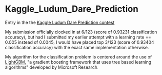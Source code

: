 # Kaggle_Ludum_Dare_Prediction
Entry in the the [Kaggle Ludum Dare Prediction contest](https://www.kaggle.com/c/cs480-spring2020/overview)

My submission officially clocked in at 6/123 (score of 0.93231 classification accuracy), 
but had I submitted my earlier attempt with a learning rate == 0.005 instead of 0.0045, I would have placed top 3/123 (score of 0.93404 classification accuracy)
with the exact same implementation otherwise.

My algorithm for the classification problem is centered around the use of [LightGBM](https://lightgbm.readthedocs.io/en/latest/Features.html), 
"a gradient boosting framework that uses tree based learning algorithms" developed by Microsoft Research.
